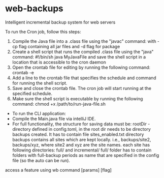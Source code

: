 # web-backups

Intelligent incremental backup system for web servers

To run the Cron job, follow this steps:
1. Compile the Java file into a .class file using the "javac" command: with -cp flag containing all jar files and -d flag for package
2. Create a shell script that runs the compiled .class file using the "java" command: 
#!/bin/sh
java MyJavaFile
and save the shell script in a location that is accessible to the cron daemon
3. Open the crontab file for editing by running the following command: crontab -e
4. Add a line to the crontab file that specifies the schedule and command for running the shell script. 
5. Save and close the crontab file. The cron job will start running at the specified schedule.
6. Make sure the shell script is executable by running the following command: chmod +x /path/to/run-java-file.sh

- To run the CLI application:
- Compile the Main.java file via intelliJ IDE.
- For full functionality, the structure for saving data must be:
 rootDir - directory defined in config.toml, in the root dir needs to be directory backups created. It has to contain file sites_enabled.txt
 directory backups contains all sites which are kept locally. i.e., backups/site2, backups/xyz, where site2 and xyz are the site names.
 each site has following directories:
 full/ and incremental/
 full/ folder has to contain folders with full-backup periods as name that are specified in the config file (so the auto can be run).
 
 access a feature using wb command [params] [flag]
